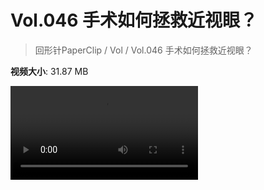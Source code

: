# Vol.046 手术如何拯救近视眼？

> 回形针PaperClip / Vol / Vol.046 手术如何拯救近视眼？

**视频大小**: 31.87 MB

<div class="video"><video src="https://file.hsyhx.top/video/PaperClip/Vol/046.mp4" controls preload>🤔 您的浏览器不支持 video 标签</video></div>